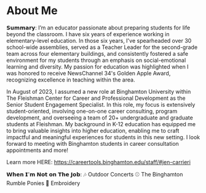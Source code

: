 # About Me 
𝗦𝘂𝗺𝗺𝗮𝗿𝘆:
I’m an educator passionate about preparing students for life beyond the classroom. I have six years of experience working in elementary-level education. In those six years, I've spearheaded over 30 school-wide assemblies, served as a Teacher Leader for the second-grade team across four elementary buildings, and consistently fostered a safe environment for my students through an emphasis on social-emotional learning and diversity. My passion for education was highlighted when I was honored to receive NewsChannel 34's Golden Apple Award, recognizing excellence in teaching within the area.

In August of 2023, I assumed a new role at Binghamton University within The Fleishman Center for Career and Professional Development as the Senior Student Engagement Specialist. In this role, my focus is extensively student-oriented, involving one-on-one career consulting, program development, and overseeing a team of 20+ undergraduate and graduate students at Fleishman. My background in K-12 education has equipped me to bring valuable insights into higher education, enabling me to craft impactful and meaningful experiences for students in this new setting. I look forward to meeting with Binghamton students in career consultation appointments and more!  

Learn more HERE: https://careertools.binghamton.edu/staff/#jen-carrieri


𝗪𝗵𝗲𝗻 𝗜'𝗺 𝗡𝗼𝘁 𝗼𝗻 𝗧𝗵𝗲 𝗝𝗼𝗯:
🎶 Outdoor Concerts ⚾ The Binghamton Rumble Ponies 🧵 Embroidery

